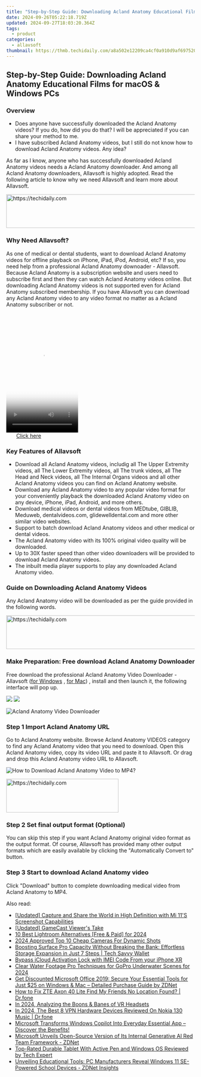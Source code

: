 ```yaml
---
title: "Step-by-Step Guide: Downloading Acland Anatomy Educational Films for macOS & Windows PCs"
date: 2024-09-26T05:22:18.719Z
updated: 2024-09-27T18:03:20.364Z
tags:
  - product
categories:
  - allavsoft
thumbnail: https://thmb.techidaily.com/a8a502e12209ca4cf0a910d9af6975208a0b7497dd6ac900e046b6637a6b7e0e.jpg
---
```


## Step-by-Step Guide: Downloading Acland Anatomy Educational Films for macOS & Windows PCs

### Overview

* Does anyone have successfully downloaded the Acland Anatomy videos? If you do, how did you do that? I will be appreciated if you can share your method to me.
* I have subscribed Acland Anatomy videos, but I still do not know how to download Acland Anatomy videos. Any idea?

As far as I know, anyone who has successfully downloaded Acland Anatomy videos needs a Acland Anatomy downloader. And among all Acland Anatomy downloaders, Allavsoft is highly adopted. Read the following article to know why we need Allavsoft and learn more about Allavsoft.

<!-- affiliate ads begin -->
<a href="https://aligracehair.sjv.io/c/5597632/2087253/19272" target="_top" id="2087253">
  <img src="//a.impactradius-go.com/display-ad/19272-2087253" border="0" alt="https://techidaily.com" width="728" height="90"/>
</a>
<img height="0" width="0" src="https://aligracehair.sjv.io/i/5597632/2087253/19272" style="position:absolute;visibility:hidden;" border="0" />
<!-- affiliate ads end -->

### Why Need Allavsoft?

As one of medical or dental students, want to download Acland Anatomy videos for offline playback on iPhone, iPad, iPod, Android, etc? If so, you need help from a professional Acland Anatomy downoader - Allavsoft. Because Acland Anatomy is a subscription website and users need to subscribe first and then they can watch Acland Anatomy videos online. But downloading Acland Anatomy videos is not supported even for Acland Anatomy subscribed membership. If you have Allavsoft you can download any Acland Anatomy video to any video format no matter as a Acland Anatomy subscriber or not.

<!-- affiliate ads begin -->
<span id="1630055">
					<video width="192" height="320" style="cursor:pointer"
           poster="//a.impactradius-go.com/display-clicktoplayimage/1630055.png"
           onclick="if(!this.playClicked){this.play();this.setAttribute('controls',true);this.playClicked=true;}">
	   <source src="//a.impactradius-go.com/display-ad/18460-1630055">
	   <img src="//a.impactradius-go.com/display-clicktoplayimage/1630055.png" style="border: none; height: 100%; width: 100%; object-fit: contain">
	</video>
	<div style="width:120px;text-align:center"><a href="javascript:window.open(decodeURIComponent('https%3A%2F%2Fcaperobbin.sjv.io%2Fc%2F5597632%2F1630055%2F18460'), '_blank');void(0);">Click here</a></div>
</span>
<img height="0" width="0" src="https://imp.pxf.io/i/5597632/1630055/18460" style="position:absolute;visibility:hidden;" border="0" />
<!-- affiliate ads end -->

### Key Features of Allavsoft

* Download all Acland Anatomy videos, includig all The Upper Extremity videos, all The Lower Extremity videos, all The trunk videos, all The Head and Neck videos, all The Internal Organs videos and all other Acland Anatomy videos you can find on Acland Anatomy website.
* Download any Acland Anatomy video to any popular video format for your conveniently playback the downloaded Acland Anatomy video on any device, iPhone, iPad, Android, and more others.
* Download medical videos or dental videos from MEDtube, GIBLIB, Meduweb, dentalvideos.com, glidewelldental.com and more other similar video websites.
* Support to batch download Acland Anatomy videos and other medical or dental videos.
* The Acland Anatomy video with its 100% original video quality will be downloaded.
* Up to 30X faster speed than other video downloaders will be provided to download Acland Anatomy videos.
* The inbuilt media player supports to play any downloaded Acland Anatomy video.

### Guide on Downloading Acland Anatomy Videos

Any Acland Anatomy video will be downloaded as per the guide provided in the following words.

<!-- affiliate ads begin -->
<a href="https://appsumo.8odi.net/c/5597632/2129738/7443" target="_top" id="2129738">
  <img src="//a.impactradius-go.com/display-ad/7443-2129738" border="0" alt="https://techidaily.com" width="728" height="90"/>
</a>
<img height="0" width="0" src="https://appsumo.8odi.net/i/5597632/2129738/7443" style="position:absolute;visibility:hidden;" border="0" />
<!-- affiliate ads end -->

### Make Preparation: Free download Acland Anatomy Downloader

Free download the professional Acland Anatomy Video Downloader - Allavsoft ([for Windows](https://tools.techidaily.com/allavsoft/products/) , [for Mac](https://tools.techidaily.com/allavsoft/products/)) , install and then launch it, the following interface will pop up.

[![](https://www.allavsoft.com/how-to/../images/how-to/free-download-win.jpg)](https://tools.techidaily.com/allavsoft/products/) [![](https://www.allavsoft.com/how-to/../images/how-to/free-download-mac.jpg)](https://tools.techidaily.com/allavsoft/products/)

![Acland Anatomy Video Downloader](https://www.allavsoft.com/how-to/../images/allavsoft/screen-shot-600.jpg)

### Step 1 Import Acland Anatomy URL

Go to Acland Anatomy website. Browse Acland Anatomy VIDEOS category to find any Acland Anatomy video that you need to download. Open this Acland Anatomy video, copy its video URL and paste it to Allavsoft. Or drag and drop this Acland Anatomy video URL to Allavsoft.

![How to Download Acland Anatomy Video to MP4?](https://www.allavsoft.com/how-to/../images/how-to/download-rtmp-video/download-rtmp-video.jpg)

<!-- affiliate ads begin -->
<a href="https://aligracehair.sjv.io/c/5597632/2087234/19272" target="_top" id="2087234">
  <img src="//a.impactradius-go.com/display-ad/19272-2087234" border="0" alt="https://techidaily.com" width="300" height="90"/>
</a>
<img height="0" width="0" src="https://aligracehair.sjv.io/i/5597632/2087234/19272" style="position:absolute;visibility:hidden;" border="0" />
<!-- affiliate ads end -->

### Step 2 Set final output format (Optional)

You can skip this step if you want Acland Anatomy original video format as the output format. Of course, Allavsoft has provided many other output formats which are easily available by clicking the "Automatically Convert to" button.

### Step 3 Start to download Acland Anatomy video

Click "Download" button to complete downloading medical video from Acland Anatomy to MP4.

<ins class="adsbygoogle"
     style="display:block"
     data-ad-format="autorelaxed"
     data-ad-client="ca-pub-7571918770474297"
     data-ad-slot="1223367746"></ins>

<ins class="adsbygoogle"
     style="display:block"
     data-ad-client="ca-pub-7571918770474297"
     data-ad-slot="8358498916"
     data-ad-format="auto"
     data-full-width-responsive="true"></ins>

<span class="atpl-alsoreadstyle">Also read:</span>
<div><ul>
<li><a href="https://digital-screen-recording.techidaily.com/updated-capture-and-share-the-world-in-high-definition-with-mi-11s-screenshot-capabilities/"><u>[Updated] Capture and Share the World in High Definition with Mi 11'S Screenshot Capabilities</u></a></li>
<li><a href="https://digital-screen-recording.techidaily.com/updated-gamecast-viewers-take/"><u>[Updated] GameCast Viewer's Take</u></a></li>
<li><a href="https://fox-helps.techidaily.com/10-best-lightroom-alternatives-free-and-paid-for-2024/"><u>10 Best Lightroom Alternatives [Free & Paid] for 2024</u></a></li>
<li><a href="https://some-guidance.techidaily.com/2024-approved-top-10-cheap-cameras-for-dynamic-shots/"><u>2024 Approved Top 10 Cheap Cameras For Dynamic Shots</u></a></li>
<li><a href="https://win-cheats.techidaily.com/boosting-surface-pro-capacity-without-breaking-the-bank-effortless-storage-expansion-in-just-7-steps-tech-savvy-wallet/"><u>Boosting Surface Pro Capacity Without Breaking the Bank: Effortless Storage Expansion in Just 7 Steps | Tech Savvy Wallet</u></a></li>
<li><a href="https://activate-lock.techidaily.com/bypass-icloud-activation-lock-with-imei-code-from-your-iphone-xr-by-drfone-ios/"><u>Bypass iCloud Activation Lock with IMEI Code From your iPhone XR</u></a></li>
<li><a href="https://extra-information.techidaily.com/clear-water-footage-pro-techniques-for-gopro-underwater-scenes-for-2024/"><u>Clear Water Footage Pro Techniques for GoPro Underwater Scenes for 2024</u></a></li>
<li><a href="https://win-cheats.techidaily.com/get-discounted-microsoft-office-2019-secure-your-essential-tools-for-just-25-on-windows-and-mac-detailed-purchase-guide-by-zdnet/"><u>Get Discounted Microsoft Office 2019: Secure Your Essential Tools for Just $25 on Windows & Mac – Detailed Purchase Guide by ZDNet</u></a></li>
<li><a href="https://fake-location.techidaily.com/how-to-fix-zte-axon-40-lite-find-my-friends-no-location-found-drfone-by-drfone-virtual-android/"><u>How to Fix ZTE Axon 40 Lite Find My Friends No Location Found? | Dr.fone</u></a></li>
<li><a href="https://article-helps.techidaily.com/in-2024-analyzing-the-boons-and-banes-of-vr-headsets/"><u>In 2024, Analyzing the Boons & Banes of VR Headsets</u></a></li>
<li><a href="https://phone-solutions.techidaily.com/in-2024-the-best-8-vpn-hardware-devices-reviewed-on-nokia-130-music-drfone-by-drfone-virtual-android/"><u>In 2024, The Best 8 VPN Hardware Devices Reviewed On Nokia 130 Music | Dr.fone</u></a></li>
<li><a href="https://win-cheats.techidaily.com/microsoft-transforms-windows-copilot-into-everyday-essential-app-discover-the-benefits/"><u>Microsoft Transforms Windows Copilot Into Everyday Essential App – Discover the Benefits!</u></a></li>
<li><a href="https://win-cheats.techidaily.com/microsoft-unveils-open-source-version-of-its-internal-generative-ai-red-team-framework-zdnet/"><u>Microsoft Unveils Open-Source Version of Its Internal Generative AI Red Team Framework - ZDNet</u></a></li>
<li><a href="https://win-cheats.techidaily.com/top-rated-durable-tablet-with-active-pen-and-windows-os-reviewed-by-tech-expert/"><u>Top-Rated Durable Tablet With Active Pen and Windows OS Reviewed by Tech Expert</u></a></li>
<li><a href="https://win-cheats.techidaily.com/unveiling-educational-tools-pc-manufacturers-reveal-windows-11-se-powered-school-devices-zdnet-insights/"><u>Unveiling Educational Tools: PC Manufacturers Reveal Windows 11 SE-Powered School Devices - ZDNet Insights</u></a></li>
</ul></div>

